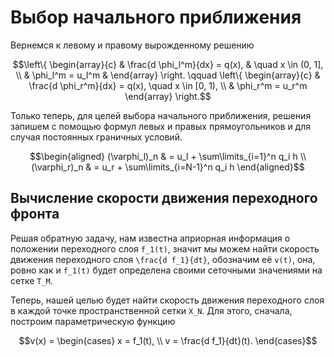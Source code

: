 # Выбор начального приближения

Вернемся к левому и правому вырожденному решению
```math
\left\{
\begin{array}{c}
    & \frac{d \phi_l^m}{dx} = q(x), & \quad x \in (0, 1], \\
    & \phi_l^m = u_l^m &
\end{array}
\right.
\qquad
\left\{
\begin{array}{c}
    & \frac{d \phi_r^m}{dx} = q(x), \quad x \in [0, 1), \\
    & \phi_r^m = u_r^m
\end{array}
\right.
```

Только теперь, для целей выбора начального приближения, решения запишем с
помощью формул левых и правых прямоугольников и для случая постоянных граничных
условий.

```math
\begin{aligned}
    (\varphi_l)_n & = u_l + \sum\limits_{i=1}^n q_i h \\
    (\varphi_r)_n & = u_r + \sum\limits_{i=N-1}^n q_i h
\end{aligned}
```

## Вычисление скорости движения переходного фронта

Решая обратную задачу, нам известна априорная информация о положении
переходного слоя ``f_1(t)``, значит мы можем найти скорость
движения переходного слоя ``\frac{d f_1}{dt}``, обозначим её ``v(t)``, она,
ровно как и ``f_1(t)`` будет определена своими сеточными значениями на сетке
``T_M``.

Теперь, нашей целью будет найти скорость движения переходного слоя в каждой
точке пространственной сетки ``X_N``. Для этого, сначала, построим
параметрическую функцию
```math
v(x) =
\begin{cases}
x = f_1(t), \\
v = \frac{d f_1}{dt}(t).
\end{cases}
```
